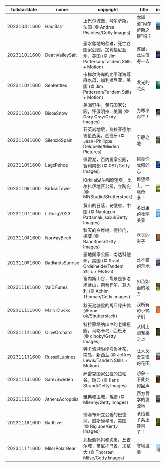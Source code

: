 |fullstartdate|name|copyright|title|image|
|--|--|--|--|--|
202310311600|HautBarr|上巴尔城堡，阿尔萨斯，法国 (© Andrea Pistolesi/Getty Images)|你知道“阿尔萨斯之眼”吗？|![](/zh-CN/2023/11/202310311600HautBarr.jpg)|
202311011600|DeathValleySalt|恶水盆地的盐滩，死亡谷国家公园，加利福尼亚州，美国 (© Jim Patterson/Tandem Stills + Motion)|这里，此生值得一去|![](/zh-CN/2023/11/202311011600DeathValleySalt.jpg)|
202311021600|SeaNettles|卡梅尔海岸的太平洋海荨麻水母，加利福尼亚，美国 (© Jim Patterson/Tandem Stills + Motion)|发光的花朵|![](/zh-CN/2023/11/202311021600SeaNettles.jpg)|
202311031600|BisonSnow|美洲野牛，黄石国家公园，怀俄明州，美国 (© Gary Gray/Getty Images)|为寒冷而生！|![](/zh-CN/2023/11/202311031600BisonSnow.jpg)|
202311041600|SilencioSpain|石英岩地层，普拉亚德尔锡伦西奥，西班牙 (© Jean-Philippe Delobelle/Minden Pictures)|宁静之地|![](/zh-CN/2023/11/202311041600SilencioSpain.jpg)|
202311051600|LagoPehoe|佩霍湖，百内国家公园，智利南部 (© OST/Getty Images)|照亮你忧郁的心|![](/zh-CN/2023/11/202311051600LagoPehoe.jpg)|
202311061600|KirkilaiTower|Kirkilai湖泊和瞭望塔，比尔扎伊地区公园，立陶宛 (© MNStudio/Shutterstock)|瞭望塔上，一睹奇景！|![](/zh-CN/2023/11/202311061600KirkilaiTower.jpg)|
202311071600|LiDong2023|黄山的日落，安徽省，中国 (© Nantapon Pattamakijsakul/Getty Images)|冬日里的壮丽美景|![](/zh-CN/2023/11/202311071600LiDong2023.jpg)|
202311081600|NorwayBirch|秋天的白桦树，德拉门，挪威 (© Baac3nes/Getty Images)|秋天的影子|![](/zh-CN/2023/11/202311081600NorwayBirch.jpg)|
202311091600|BadlandsSunrise|恶地国家公园，南达科他州，美国 (© Grant Ordelheide/Tandem Stills + Motion)|还不错的荒地|![](/zh-CN/2023/11/202311091600BadlandsSunrise.jpg)|
202311101600|ValDiFunes|富内斯山谷，背景是多洛米蒂山，南蒂罗尔，意大利 (© Achim Thomae/Getty Images)|如诗如画的地方|![](/zh-CN/2023/11/202311101600ValDiFunes.jpg)|
202311111600|MallarDucks|秋天池塘里的两只绿头鸭 (© sun ok/Shutterstock)|我所有的小鸭子们|![](/zh-CN/2023/11/202311111600MallarDucks.jpg)|
202311121600|OliveOrchard|特拉蒙塔纳山中的老橄榄园，马略卡岛，西班牙 (© cinoby/Getty Images)|从树上到餐桌之上|![](/zh-CN/2023/11/202311121600OliveOrchard.jpg)|
202311131600|RussellLupines|特卡波湖沿岸的鲁冰花，南岛，新西兰 (© Jeffrey Lewis/Tandem Stills + Motion)|让人又爱又恨的花田|![](/zh-CN/2023/11/202311131600RussellLupines.jpg)|
202311141600|SarekSweden|萨雷克国家公园的拉帕谷，瑞典 (© Hans Strand/Getty Images)|想象一下此处的回声|![](/zh-CN/2023/11/202311141600SarekSweden.jpg)|
202311151600|AthensAcropolis|雅典和卫城，希腊 (© Mlenny/Getty Images)|西方哲学的发源地|![](/zh-CN/2023/11/202311151600AthensAcropolis.jpg)|
202311161600|BadRiver|铜瀑布州立公园的巴德河，威斯康星州，美国 (© Big Joe/Getty Images)|该给靴子系上鞋带了！|![](/zh-CN/2023/11/202311161600BadRiver.jpg)|
202311171600|MilsePolarBear|北极熊妈妈和幼崽，丘吉尔城，曼尼托巴省，加拿大 (© Thorsten Milse/Getty Images)|寒地温情|![](/zh-CN/2023/11/202311171600MilsePolarBear.jpg)|
